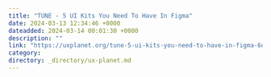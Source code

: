 ```yaml
---
title: "TUNE - 5 UI Kits You Need To Have In Figma"
date: 2024-03-13 12:34:46 +0000
dateadded: 2024-03-14 00:01:30 +0000
description: ""
link: "https://uxplanet.org/tune-5-ui-kits-you-need-to-have-in-figma-6d0963663131?source=rss----819cc2aaeee0---4"
category:
directory: _directory/ux-planet.md
---
```

